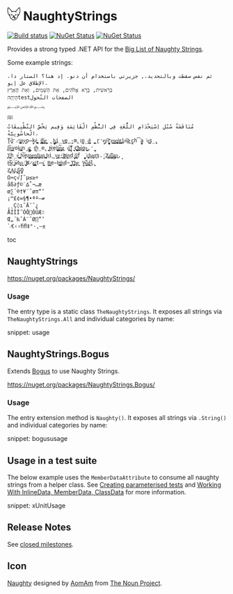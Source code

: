 # <img src="/src/icon.png" height="30px"> NaughtyStrings

[![Build status](https://ci.appveyor.com/api/projects/status/3tyay4ixlsgf2rcj/branch/master?svg=true)](https://ci.appveyor.com/project/SimonCropp/NaughtyStrings)
[![NuGet Status](https://img.shields.io/nuget/v/NaughtyStrings.svg?label=NaughtyStrings&cacheSeconds=86400)](https://www.nuget.org/packages/NaughtyStrings/)
[![NuGet Status](https://img.shields.io/nuget/v/NaughtyStrings.Bogus.svg?label=NaughtyStrings.Bogus&cacheSeconds=86400)](https://www.nuget.org/packages/NaughtyStrings.Bogus/)

Provides a strong typed .NET API for the [Big List of Naughty Strings](https://github.com/minimaxir/big-list-of-naughty-strings).

Some example strings:

```
ثم نفس سقطت وبالتحديد،, جزيرتي باستخدام أن دنو. إذ هنا؟ الستار دا، الإطلاق عل إيو.
בְּרֵאשִׁית, בָּרָא אֱלֹהִים, אֵת הַשָּׁמַיִם, וְאֵת הָאָרֶץ
הָיְתָהtestالصفحات التّحول
﷽
ﷺ
مُنَاقَشَةُ سُبُلِ اِسْتِخْدَامِ اللُّغَةِ فِي النُّظُمِ الْقَائِمَةِ وَفِيم يَخُصَّ التَّطْبِيقَاتُ الْحاسُوبِيَّةُ، 
Ṱ̺̺̕o͞ ̷i̲̬͇̪͙n̝̗͕v̟̜̘̦͟o̶̙̰̠kè͚̮̺̪̹̱̤ ̖t̝͕̳̣̻̪͞h̼͓̲̦̳̘̲e͇̣̰̦̬͎ ̢̼̻̱̘h͚͎͙̜̣̲ͅi̦̲̣̰̤v̻͍e̺̭̳̪̰-m̢iͅn̖̺̞̲̯̰d̵̼̟͙̩̼̘̳ ̞̥̱̳̭r̛̗̘e͙p͠r̼̞̻̭̗e̺̠̣͟s̘͇̳͍̝͉e͉̥̯̞̲͚̬͜ǹ̬͎͎̟̖͇̤t͍̬̤͓̼̭͘ͅi̪̱n͠g̴͉ ͏͉ͅc̬̟h͡a̫̻̯͘o̫̟̖͍̙̝͉s̗̦̲.̨̹͈̣
̡͓̞ͅI̗̘̦͝n͇͇͙v̮̫ok̲̫̙͈i̖͙̭̹̠̞n̡̻̮̣̺g̲͈͙̭͙̬͎ ̰t͔̦h̞̲e̢̤ ͍̬̲͖f̴̘͕̣è͖ẹ̥̩l͖͔͚i͓͚̦͠n͖͍̗͓̳̮g͍ ̨o͚̪͡f̘̣̬ ̖̘͖̟͙̮c҉͔̫͖͓͇͖ͅh̵̤̣͚͔á̗̼͕ͅo̼̣̥s̱͈̺̖̦̻͢.̛̖̞̠̫̰
̗̺͖̹̯͓Ṯ̤͍̥͇͈h̲́e͏͓̼̗̙̼̣͔ ͇̜̱̠͓͍ͅN͕͠e̗̱z̘̝̜̺͙p̤̺̹͍̯͚e̠̻̠͜r̨̤͍̺̖͔̖̖d̠̟̭̬̝͟i̦͖̩͓͔̤a̠̗̬͉̙n͚͜ ̻̞̰͚ͅh̵͉i̳̞v̢͇ḙ͎͟-҉̭̩̼͔m̤̭̫i͕͇̝̦n̗͙ḍ̟ ̯̲͕͞ǫ̟̯̰̲͙̻̝f ̪̰̰̗̖̭̘͘c̦͍̲̞͍̩̙ḥ͚a̮͎̟̙͜ơ̩̹͎s̤.̝̝ ҉Z̡̖̜͖̰̣͉̜a͖̰͙̬͡l̲̫̳͍̩g̡̟̼̱͚̞̬ͅo̗͜.̟
̦H̬̤̗̤͝e͜ ̜̥̝̻͍̟́w̕h̖̯͓o̝͙̖͎̱̮ ҉̺̙̞̟͈W̷̼̭a̺̪͍į͈͕̭͙̯̜t̶̼̮s̘͙͖̕ ̠̫̠B̻͍͙͉̳ͅe̵h̵̬͇̫͙i̹͓̳̳̮͎̫̕n͟d̴̪̜̖ ̰͉̩͇͙̲͞ͅT͖̼͓̪͢h͏͓̮̻e̬̝̟ͅ ̤̹̝W͙̞̝͔͇͝ͅa͏͓͔̹̼̣l̴͔̰̤̟͔ḽ̫.͕
Z̮̞̠͙͔ͅḀ̗̞͈̻̗Ḷ͙͎̯̹̞͓G̻O̭̗̮
Ω≈ç√∫˜µ≤≥÷
åß∂ƒ©˙∆˚¬…æ
œ∑´®†¥¨ˆøπ“‘
¡™£¢∞§¶•ªº–≠
¸˛Ç◊ı˜Â¯˘¿
ÅÍÎÏ˝ÓÔÒÚÆ☃
Œ„´‰ˇÁ¨ˆØ∏”’
`⁄€‹›ﬁﬂ‡°·‚—±
```

toc


## NaughtyStrings

https://nuget.org/packages/NaughtyStrings/


### Usage

The entry type is a static class `TheNaughtyStrings`. It exposes all strings via `TheNaughtyStrings.All` and individual categories by name:

snippet: usage


## NaughtyStrings.Bogus

Extends [Bogus](https://github.com/bchavez/Bogus) to use Naughty Strings.

https://nuget.org/packages/NaughtyStrings.Bogus/


### Usage


The entry extension method is `Naughty()`. It exposes all strings via `.String()` and individual categories by name:

snippet: bogususage


## Usage in a test suite

The below example uses the `MemberDataAttribute` to consume all naughty strings from a helper class. See [Creating parameterised tests](https://andrewlock.net/creating-parameterised-tests-in-xunit-with-inlinedata-classdata-and-memberdata/#loadingdatafromapropertyormethodonadifferentclass) and [Working With InlineData, MemberData, ClassData](http://hamidmosalla.com/2017/02/25/xunit-theory-working-with-inlinedata-memberdata-classdata/) for more information.

snippet: xUnitUsage


## Release Notes

See [closed milestones](../../milestones?state=closed).


## Icon

[Naughty](https://thenounproject.com/term/naughty/1777956/) designed by [AomAm](https://thenounproject.com/AomAm/) from [The Noun Project](https://thenounproject.com).